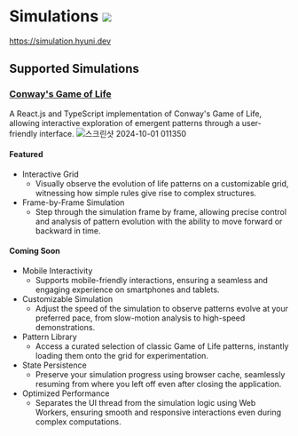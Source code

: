 # Simulations [![](https://img.shields.io/static/v1?label=Sponsor&message=%E2%9D%A4&logo=GitHub&color=%23fe8e86)](https://github.com/sponsors/CubeDr)
https://simulation.hyuni.dev

## Supported Simulations
### [Conway's Game of Life](https://simulation.hyuni.dev/#/game-of-life)
A React.js and TypeScript implementation of Conway's Game of Life, allowing interactive exploration of emergent patterns through a user-friendly interface.
![스크린샷 2024-10-01 011350](https://github.com/user-attachments/assets/735d52d2-78da-4a77-a9a8-6b7285fcf25f)

#### Featured
* Interactive Grid
  * Visually observe the evolution of life patterns on a customizable grid, witnessing how simple rules give rise to complex structures.
* Frame-by-Frame Simulation
  * Step through the simulation frame by frame, allowing precise control and analysis of pattern evolution with the ability to move forward or backward in time.
#### Coming Soon
* Mobile Interactivity
  * Supports mobile-friendly interactions, ensuring a seamless and engaging experience on smartphones and tablets.
* Customizable Simulation
  * Adjust the speed of the simulation to observe patterns evolve at your preferred pace, from slow-motion analysis to high-speed demonstrations.
* Pattern Library
  * Access a curated selection of classic Game of Life patterns, instantly loading them onto the grid for experimentation.
* State Persistence
  * Preserve your simulation progress using browser cache, seamlessly resuming from where you left off even after closing the application.
* Optimized Performance
  * Separates the UI thread from the simulation logic using Web Workers, ensuring smooth and responsive interactions even during complex computations.
